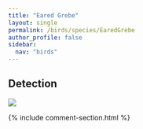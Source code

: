 ```yaml
---
title: "Eared Grebe"
layout: single
permalink: /birds/species/EaredGrebe
author_profile: false
sidebar:
  nav: "birds"
---
```


<h2>Detection</h2>

<img src="https://beallen.github.io/DevelopmentWebsite/assets/images/birds/EaredGrebe/det.jpg">

{% include comment-section.html %}
